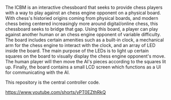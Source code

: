 The ICBM is an interactive chessboard that seeks to provide chess players with a way to play against an chess engine opponent on a physical board. With chess's historied origins coming from 
physical boards, and modern chess being centered increasingly more around digital/online chess, this chessboard seeks to bridge that gap. Using this board, a player can play against 
another human or an chess engine opponent of variable difficulty. The board includes certain amenities such as a built-in clock, a mechanical arm for the chess engine to interact with the clock, and an 
array of LED inside the board. The main purpose of the LEDs is to light up certain squares on the board to visually display the chess engine opponent's move. The human player will then move 
the AI's pieces according to the squares lit up. Finally, the board contains a small LCD screen which functions as a UI for communicating with the AI.

This repository is the central controller code.

https://www.youtube.com/shorts/yPT0EZthRkQ

